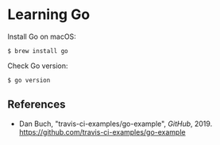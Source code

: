 # Learning Go

Install Go on macOS:

    $ brew install go

Check Go version:

    $ go version

## References

- Dan Buch, "travis-ci-examples/go-example", _GitHub_, 2019.
  <https://github.com/travis-ci-examples/go-example>
